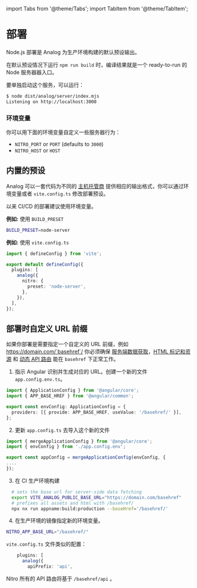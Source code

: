 import Tabs from '@theme/Tabs';
import TabItem from '@theme/TabItem';

# 部署

Node.js 部署是 Analog 为生产环境构建的默认预设输出。

在默认预设情况下运行 `npm run build` 时，编译结果就是一个 ready-to-run 的 Node 服务器器入口。

要单独启动这个服务，可以运行：

```bash
$ node dist/analog/server/index.mjs
Listening on http://localhost:3000
```

### 环境变量

你可以用下面的环境变量自定义一些服务器行为：

- `NITRO_PORT` or `PORT` (defaults to `3000`)
- `NITRO_HOST` or `HOST`

## 内置的预设

Analog 可以一套代码为不同的 [主机托管商](/docs/features/deployment/providers) 提供相应的输出格式，你可以通过环境变量或者 `vite.config.ts` 修改部署预设。

以来 CI/CD 的部署建议使用环境变量。

**例如:** 使用 `BUILD_PRESET`

```bash
BUILD_PRESET=node-server
```

**例如:** 使用 `vite.config.ts`

```ts
import { defineConfig } from 'vite';

export default defineConfig({
  plugins: [
    analog({
      nitro: {
        preset: 'node-server',
      },
    }),
  ],
});
```

## 部署时自定义 URL 前缀

如果你部署是需要指定一个自定义的 URL 前缀，例如 https://domain.com/`basehref`/ 你必须确保 [服务端数据获取](https://analogjs.org/docs/features/data-fetching/server-side-data-fetching)，[HTML 标记和资源](https://angular.io/api/common/APP_BASE_HREF) 和 [动态 API 路由](https://analogjs.org/docs/features/api/overview) 能在 `basehref` 下正常工作。

1. 指示 Angular 识别并生成对应的 URL。创建一个新的文件 `app.config.env.ts`。

```ts
import { ApplicationConfig } from '@angular/core';
import { APP_BASE_HREF } from '@angular/common';

export const envConfig: ApplicationConfig = {
  providers: [{ provide: APP_BASE_HREF, useValue: '/basehref/' }],
};
```

2. 更新 `app.config.ts` 去导入这个新的文件

```ts
import { mergeApplicationConfig } from '@angular/core';
import { envConfig } from './app.config.env';

export const appConfig = mergeApplicationConfig(envConfig, {
....
});
```

3. 在 CI 生产环境构建

```bash
  # sets the base url for server-side data fetching
  export VITE_ANALOG_PUBLIC_BASE_URL="https://domain.com/basehref"
  # prefixes all assets and html with /basehref/
  npx nx run appname:build:production --baseHref='/basehref/'
```

4. 在生产环境的镜像指定新的环境变量。

```bash
NITRO_APP_BASE_URL="/basehref/"
```

`vite.config.ts` 文件类似的配置：

```ts
    plugins: [
      analog({
        apiPrefix: 'api',
```

Nitro 所有的 API 路由将基于 `/basehref/api` 。
